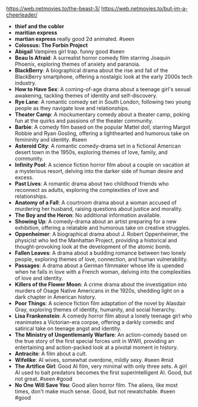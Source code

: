https://web.netmovies.to/the-beast-3/
https://web.netmovies.to/but-im-a-cheerleader/

- **thief and the cobler**
- **maritian express**
- **martian express** really good 2d animated. #seen
- **Colossus: The Forbin Project**
- **Abigail** Vampires girl trap. funny good #seen
- **Beau Is Afraid**: A surrealist horror comedy film starring Joaquin Phoenix, exploring themes of anxiety and paranoia.
- **BlackBerry**: A biographical drama about the rise and fall of the BlackBerry smartphone, offering a nostalgic look at the early 2000s tech industry.
- **How to Have Sex**: A coming-of-age drama about a teenage girl's sexual awakening, tackling themes of identity and self-discovery.
- **Rye Lane**: A romantic comedy set in South London, following two young people as they navigate love and relationships.
- **Theater Camp**: A mockumentary comedy about a theater camp, poking fun at the quirks and passions of the theater community.
- **Barbie**: A comedy film based on the popular Mattel doll, starring Margot Robbie and Ryan Gosling, offering a lighthearted and humorous take on femininity and identity. #seen
- **Asteroid City**: A romantic comedy-drama set in a fictional American desert town in the 1950s, exploring themes of love, family, and community.
- **Infinity Pool**: A science fiction horror film about a couple on vacation at a mysterious resort, delving into the darker side of human desire and excess.
- **Past Lives**: A romantic drama about two childhood friends who reconnect as adults, exploring the complexities of love and relationships.
- **Anatomy of a Fall**: A courtroom drama about a woman accused of murdering her husband, raising questions about justice and morality.
- **The Boy and the Heron**: No additional information available.
- **Showing Up**: A comedy-drama about an artist preparing for a new exhibition, offering a relatable and humorous take on creative struggles.
- **Oppenheimer**: A biographical drama about J. Robert Oppenheimer, the physicist who led the Manhattan Project, providing a historical and thought-provoking look at the development of the atomic bomb.
- **Fallen Leaves**: A drama about a budding romance between two lonely people, exploring themes of love, connection, and human vulnerability.
- **Passages**: A drama about a German filmmaker whose life is upended when he falls in love with a French woman, delving into the complexities of love and identity.
- **Killers of the Flower Moon**: A crime drama about the investigation into murders of Osage Native Americans in the 1920s, shedding light on a dark chapter in American history.
- **Poor Things**: A science fiction film adaptation of the novel by Alasdair Gray, exploring themes of identity, humanity, and social hierarchy.
- **Lisa Frankenstein**: A comedy horror film about a lonely teenage girl who reanimates a Victorian-era corpse, offering a darkly comedic and satirical take on teenage angst and identity.
- **The Ministry of Ungentlemanly Warfare**: An action-comedy based on the true story of the first special forces unit in WWII, providing an entertaining and action-packed look at a pivotal moment in history.
- **Antracite**: A film about a cult.
- **Wifelike**: AI wives, somewhat overdone, mildly sexy. #seen #mid
- **The Artifice Girl**: Good AI film, very minimal with only three sets. A girl AI used to bait predators becomes the first superintelligent AI. Good, but not great. #seen #good
- **No One Will Save You**: Good alien horror film. The aliens, like most times, don't make much sense. Good, but not rewatchable. #seen #good